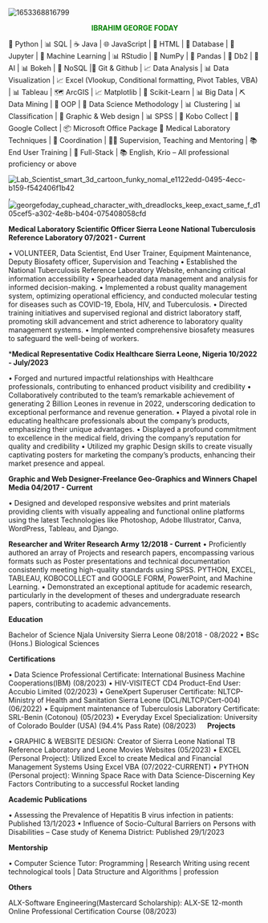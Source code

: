 ![1653368816799](https://github.com/ibrahimgeorgefoday/ibrahimgeorgefoday/assets/122330387/7d1f3f6a-ffbe-4e07-b9f5-2298f04b4e46)
<p align="center"><b><font color="green">IBRAHIM GEORGE FODAY</font></b></p>

🐍 Python | 📊 SQL | ☕ Java | 🌐 JavaScript | 📝 HTML | 📂 Database | 📔 Jupyter | 🤖 Machine Learning | 📊 RStudio | 🧮 NumPy | 🐼 Pandas | 🏢 Db2 | 🤖 AI | 📊 Bokeh | 🚫 NoSQL |📜 Git & Github | 📈 Data Analysis | 📊 Data Visualization | 📈 Excel (Vlookup, Conditional formatting, Pivot Tables, VBA) | 📊 Tableau | 🗺️ ArcGIS | 📈 Matplotlib | 🧠 Scikit-Learn | 📊 Big Data | ⛏️ Data Mining | 🧪 OOP | 🧪 Data Science Methodology | 📊 Clustering | 📊 Classification | 🎨 Graphic & Web design | 📊 SPSS | 📱 Kobo Collect | 📱 Google Collect | 📦 Microsoft Office Package 🔬 Medical Laboratory Techniques | 🤝 Coordination | 🧑‍🏫 Supervision, Teaching and Mentoring | 📚 End User Training | 💼 Full-Stack | 📚 English, Krio – All professional proficiency or above

![Lab_Scientist_smart_3d_cartoon_funky_nomal_e1122edd-0495-4ecc-b159-f542406f1b42](https://github.com/ibrahimgeorgefoday/ibrahimgeorgefoday/assets/122330387/d8d597ad-a266-417f-b697-9318fbf6a01f), ![georgefoday_cuphead_character_with_dreadlocks_keep_exact_same_f_d105cef5-a302-4e8b-b404-075408058cfd](https://github.com/ibrahimgeorgefoday/ibrahimgeorgefoday/assets/122330387/ed5a9d8c-9906-4155-81b6-2babd637a859)

**Medical Laboratory Scientific Officer		Sierra Leone National Tuberculosis Reference Laboratory 07/2021 - Current**

•  VOLUNTEER, Data Scientist, End User Trainer, Equipment Maintenance, Deputy Biosafety officer, Supervision and Teaching
•   Established the National Tuberculosis Reference Laboratory Website, enhancing critical information accessibility
•   Spearheaded data management and analysis for informed decision-making.
•   Implemented a robust quality management system, optimizing operational efficiency, and conducted molecular testing for diseases such as COVID-19, Ebola, HIV, and Tuberculosis.
•   	Directed training initiatives and supervised regional and district laboratory staff, promoting skill advancement and strict adherence to laboratory quality management systems.
•   Implemented comprehensive biosafety measures to safeguard the well-being of workers.

***Medical Representative	 Codix Healthcare   Sierra Leone, Nigeria	10/2022 - July/2023**

•   Forged and nurtured impactful relationships with Healthcare professionals, contributing to enhanced product visibility and credibility
•   Collaboratively contributed to the team’s remarkable achievement of generating 2 Billion Leones in revenue in 2022, underscoring  dedication to exceptional performance and revenue generation.
•   Played a pivotal role in educating healthcare professionals about the company’s products, emphasizing their unique advantages.
•   Displayed a profound commitment to excellence in the medical field, driving the company’s reputation for quality and credibility
•   Utilized my graphic Design skills to create visually captivating posters for marketing the company’s products, enhancing their market presence and appeal.

**Graphic and Web Designer-Freelance	Geo-Graphics and Winners Chapel Media		04/2017 - Current**

•   Designed and developed responsive websites and print materials providing clients with visually appealing and functional online platforms using the latest Technologies like Photoshop, Adobe Illustrator, Canva, WordPress, Tableau, and Django.

**Researcher and Writer		Research Army		12/2018 - Current**
•   Proficiently authored an array of Projects and research papers, encompassing various formats such as Poster presentations and technical documentation consistently meeting high-quality standards using SPSS. PYTHON, EXCEL, TABLEAU, KOBOCOLLECT and GOOGLE FORM, PowerPoint, and Machine Learning.
•   Demonstrated an exceptional aptitude for academic research, particularly in the development of theses and undergraduate research papers, contributing to academic advancements.


**Education**

Bachelor of Science		Njala University	Sierra Leone	08/2018 - 08/2022
•  BSc (Hons.) Biological Sciences

**Certifications**

•   Data Science Professional Certificate: International Business Machine Cooperations(IBM) (08/2023)
•   HIV-VISITECT CD4 Product-End User: Accubio Limited (02/2023)
•   GeneXpert Superuser Certificate: NLTCP-Ministry of Health and Sanitation Sierra Leone (DCL/NLTCP/Cert-004) (06/2022)
•   Equipment maintenance of Tuberculosis Laboratory Certificate: SRL-Benin (Cotonou) (05/2023)
•   Everyday Excel Specialization: University of Colorado Boulder (USA) (94.4% Pass Rate) (08/2023)
 
**Projects**

•   GRAPHIC & WEBSITE DESIGN: Creator of Sierra Leone National TB Reference Laboratory and Leone Movies Websites (05/2023)
•   EXCEL (Personal Project): Utilized Excel to create Medical and Financial Management Systems Using Excel VBA (07/2022-CURRENT)
•   PYTHON (Personal project): Winning Space Race with Data Science-Discerning Key Factors Contributing to a successful Rocket landing 

**Academic Publications**

•   Assessing the Prevalence of Hepatitis B virus infection in patients: Published 13/1/2023 
•   Influence of Socio-Cultural Barriers on Persons with Disabilities – Case study of Kenema District: Published 29/1/2023

**Mentorship**

•   Computer Science Tutor: Programming | Research Writing using recent technological tools | Data Structure and Algorithms | profession

**Others**

ALX-Software Engineering(Mastercard Scholarship):  ALX-SE 12-month Online Professional Certification Course (08/2023)




